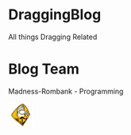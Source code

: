 # DraggingBlog
All things Dragging Related

# Blog Team
Madness-Rombank - Programming

<img src="https://github.com/DragginGroup/Blog/blob/main/Content/Site/WIP.png" width="50" title="wip">
